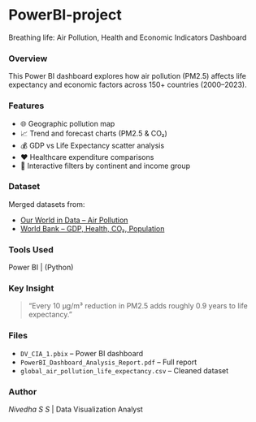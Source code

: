 # PowerBI-project
Breathing life: Air Pollution, Health and Economic Indicators Dashboard

### Overview
This Power BI dashboard explores how air pollution (PM2.5) affects life expectancy and economic factors across 150+ countries (2000–2023).

### Features
- 🌐 Geographic pollution map
- 📈 Trend and forecast charts (PM2.5 & CO₂)
- 💰 GDP vs Life Expectancy scatter analysis
- ❤️ Healthcare expenditure comparisons
- 🧩 Interactive filters by continent and income group

### Dataset
Merged datasets from:
- [Our World in Data – Air Pollution](https://ourworldindata.org/air-pollution)
- [World Bank – GDP, Health, CO₂, Population](https://data.worldbank.org)

### Tools Used
Power BI |  (Python) 

### Key Insight
> “Every 10 µg/m³ reduction in PM2.5 adds roughly 0.9 years to life expectancy.”

### Files
- `DV_CIA_1.pbix` – Power BI dashboard  
- `PowerBI_Dashboard_Analysis_Report.pdf` – Full report  
- `global_air_pollution_life_expectancy.csv` – Cleaned dataset  


### Author
*Nivedha S S* | Data Visualization Analyst
